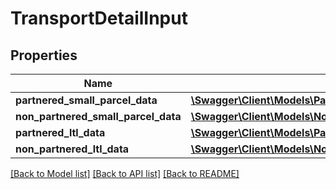 # TransportDetailInput

## Properties
Name | Type | Description | Notes
------------ | ------------- | ------------- | -------------
**partnered_small_parcel_data** | [**\Swagger\Client\Models\PartneredSmallParcelDataInput**](PartneredSmallParcelDataInput.md) |  | [optional] 
**non_partnered_small_parcel_data** | [**\Swagger\Client\Models\NonPartneredSmallParcelDataInput**](NonPartneredSmallParcelDataInput.md) |  | [optional] 
**partnered_ltl_data** | [**\Swagger\Client\Models\PartneredLtlDataInput**](PartneredLtlDataInput.md) |  | [optional] 
**non_partnered_ltl_data** | [**\Swagger\Client\Models\NonPartneredLtlDataInput**](NonPartneredLtlDataInput.md) |  | [optional] 

[[Back to Model list]](../../README.md#documentation-for-models) [[Back to API list]](../../README.md#documentation-for-api-endpoints) [[Back to README]](../../README.md)

